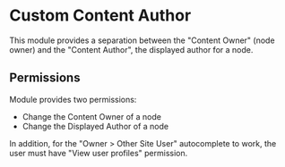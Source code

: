 Custom Content Author
=====================

This module provides a separation between the "Content Owner" (node owner) and
the "Content Author", the displayed author for a node.


Permissions
-----------

Module provides two permissions:

- Change the Content Owner of a node
- Change the Displayed Author of a node

In addition, for the "Owner > Other Site User" autocomplete to work, the user
must have "View user profiles" permission.
